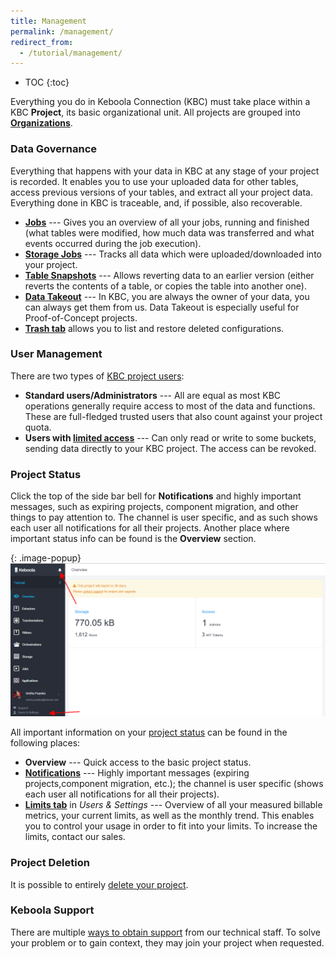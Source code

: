 ```yaml
---
title: Management
permalink: /management/
redirect_from:
  - /tutorial/management/
---
```


* TOC
{:toc}

Everything you do in Keboola Connection (KBC) must take place within a KBC **Project**, its basic organizational unit.
All projects are grouped into [**Organizations**](/management/organization/).

### Data Governance 
Everything that happens with your data in KBC at any stage of your project is recorded. 
It enables you to use your uploaded data for other tables, access previous versions of your tables, and 
extract all your project data. Everything done in KBC is traceable, and, if possible, also recoverable.

- [**Jobs**](/management/jobs/#jobs) --- Gives you an overview of all your jobs,
running and finished (what tables were modified, how much data was transferred and 
what events occurred during the job execution).
- [**Storage Jobs**](/management/jobs/#storage-jobs) --- Tracks all data 
which were uploaded/downloaded into your project. 
- [**Table Snapshots**](/storage/tables/#copying-tables--table-snapshots) --- Allows reverting data
to an earlier version (either reverts the contents of a table, or copies the table into another one).
- [**Data Takeout**](/management/project/export/) --- In KBC, you are always the owner of your data, you can always get them from us. Data Takeout is especially useful for Proof-of-Concept projects.
- [**Trash tab**](/storage/configurations/#delete-configuration) allows you to list and restore deleted configurations.

### User Management
There are two types of [KBC project users](/management/project/users/):

- **Standard users/Administrators** --- All are equal as most KBC operations generally require access to most of the data and functions. These are full-fledged trusted users that also count against your project quota.
- **Users with [limited access](/management/project/tokens/#limited-tokens)** --- Can only read or write to some buckets, 
sending data directly to your KBC project. The access can be revoked.

### Project Status
Click the top of the side bar bell for **Notifications** and highly important messages, such as expiring projects, component migration, and other things to pay attention to. The channel is user specific, 
and as such shows each user all notifications for all their projects. Another place where important
status info can be found is the **Overview** section.

{: .image-popup}
![Screenshot - Project Overview](/management/project-overview.png)

All important information on your [project status](/management/#project-status) can be found in the following places:

- **Overview** --- Quick access to the basic project status.
- [**Notifications**](/management/account/#notifications) --- Highly important messages (expiring projects,component migration, etc.); 
the channel is user specific (shows each user all notifications for all their projects). 
- [**Limits tab**](/management/project/limits/) in *Users & Settings* --- 
Overview of all your measured billable metrics, your current limits,
as well as the monthly trend. This enables you to control your usage in order to fit into your limits.
To increase the limits, contact our sales.


### Project Deletion
It is possible to entirely [delete your project](/management/project/delete/).

### Keboola Support
There are multiple [ways to obtain support](/management/support/) from our technical staff. 
To solve your problem or to gain context, they may join your project when requested.